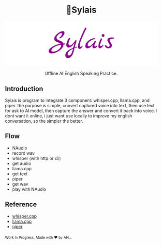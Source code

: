<h1 align="center">🍉Sylais</h1>

<p align="center">
  <img src="./sylais.svg" />
  <p align="center"> 
     Offline AI English Speaking Practice.
  </p>
</p>

## Introduction

Sylais is program to integrate 3 component: whisper.cpp, llama.cpp, and piper. the purpose is simple, convert captured voice into text, then use text for ask to AI model, then capture the answer and convert it back into voice.
I dont want it online, i just want use locally to improve my english conversation, so the simpler the better.

## Flow

- NAudio 
- record wav 
- whisper (with http or cli) 
- get audio 
- llama.cpp 
- get text 
- piper 
- get wav 
- play with NAudio

## Reference 

- [whisper.cpp](https://github.com/ggml-org/whisper.cpp)
- [llama.cpp](https://github.com/ggml-org/llama.cpp)
- [piper](https://github.com/rhasspy/piper)

<sub>Work In Progress, Made with ♥️ by AH...</sub>
